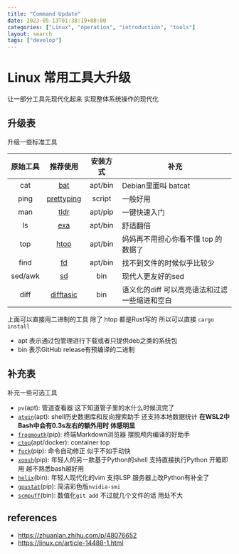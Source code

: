 ```yaml
---
title: "Command Update"
date: 2023-05-13T01:38:19+08:00
categories: ["Linux", "operation", "introduction", "tools"]
layout: search
tags: ["develop"]
---
```


# Linux 常用工具大升级

让一部分工具先现代化起来 实现整体系统操作的现代化

## 升级表

升级一些标准工具

| 原始工具 | 推荐使用 | 安装方式 | 补充 |
| :----: | :-----: | :----: | -- |
| cat | [bat][bat] | apt/bin | Debian里面叫 batcat |
| ping | [prettyping][prettyping] | script | 一般好用 |
| man | [tldr][tldr] | apt/pip | 一键快速入门 |
| ls | [exa][exa] | apt/bin | 舒适翻倍 |
| top | [htop][htop] | apt/bin | 妈妈再不用担心你看不懂 top 的数据了 |
| find | [fd][fd] | apt/bin | 找不到文件的时候似乎比较少 |
| sed/awk | [sd][sd] | bin | 现代人更友好的sed |
| diff | [difftasic][difft] | bin | 语义化的diff 可以高亮语法和过滤一些缩进和空白 |

上面可以直接用二进制的工具 除了 htop 都是Rust写的 所以可以直接 `cargo install`

- apt 表示通过包管理进行下载或者只提供deb之类的系统包
- bin 表示GitHub release有预编译的二进制

## 补充表

补充一些可选工具

- `pv`(apt): 管道查看器 这下知道管子里的水什么时候流完了
- [`atuin`](https://github.com/ellie/atuin)(apt): shell历史数据库和反向搜索助手 还支持本地数据统计 **在WSL2中Bash中会有0.3s左右的额外用时 体感明显**
- [`frogmouth`](https://github.com/Textualize/frogmouth)(pip): 终端Markdown浏览器 摆脱颅内编译的好助手
- [`ctop`](https://github.com/bcicen/ctop)(apt/docker): container top
- [`fuck`](https://github.com/nvbn/thefuck)(pip): 命令自动修正 似乎不如手动快
- [`xonsh`](https://github.com/xonsh/xonsh)(pip): 年轻人的另一款基于Python的shell 支持直接执行Python 开箱即用 越不熟悉bash越好用
- [`helix`](https://github.com/helix-editor/helix)(bin): 年轻人现代化的vim 支持LSP 服务器上改Python有补全了
- [`gpustat`](https://github.com/wookayin/gpustat)(pip): 简洁彩色版`nvidia-smi`
- [`scmpuff`](https://github.com/mroth/scmpuff)(bin): 数值化`git add` 不过就几个文件的话 用处不大

## references

- <https://zhuanlan.zhihu.com/p/48076652>
- <https://linux.cn/article-14488-1.html>

[bat]: https://github.com/sharkdp/bat
[prettyping]: https://github.com/denilsonsa/prettyping
[tldr]: https://github.com/tldr-pages/tldr
[exa]: https://github.com/ogham/exa
[htop]: https://github.com/htop-dev/htop
[fd]: https://github.com/sharkdp/fd
[sd]: https://github.com/chmln/sd
[difft]: https://github.com/Wilfred/difftastic